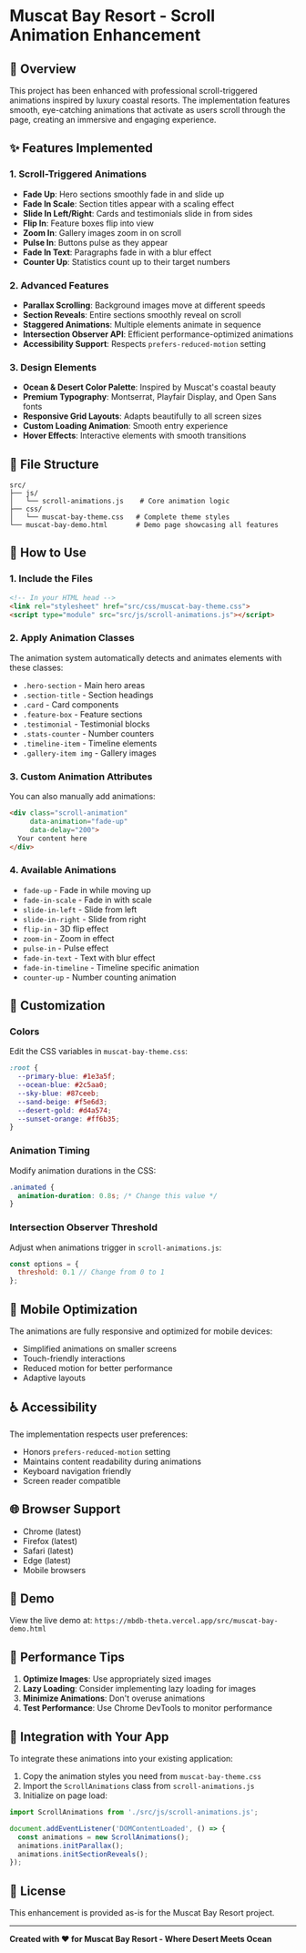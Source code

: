 # Muscat Bay Resort - Scroll Animation Enhancement

## 🌊 Overview

This project has been enhanced with professional scroll-triggered animations inspired by luxury coastal resorts. The implementation features smooth, eye-catching animations that activate as users scroll through the page, creating an immersive and engaging experience.

## ✨ Features Implemented

### 1. **Scroll-Triggered Animations**
- **Fade Up**: Hero sections smoothly fade in and slide up
- **Fade In Scale**: Section titles appear with a scaling effect
- **Slide In Left/Right**: Cards and testimonials slide in from sides
- **Flip In**: Feature boxes flip into view
- **Zoom In**: Gallery images zoom in on scroll
- **Pulse In**: Buttons pulse as they appear
- **Fade In Text**: Paragraphs fade in with a blur effect
- **Counter Up**: Statistics count up to their target numbers

### 2. **Advanced Features**
- **Parallax Scrolling**: Background images move at different speeds
- **Section Reveals**: Entire sections smoothly reveal on scroll
- **Staggered Animations**: Multiple elements animate in sequence
- **Intersection Observer API**: Efficient performance-optimized animations
- **Accessibility Support**: Respects `prefers-reduced-motion` setting

### 3. **Design Elements**
- **Ocean & Desert Color Palette**: Inspired by Muscat's coastal beauty
- **Premium Typography**: Montserrat, Playfair Display, and Open Sans fonts
- **Responsive Grid Layouts**: Adapts beautifully to all screen sizes
- **Custom Loading Animation**: Smooth entry experience
- **Hover Effects**: Interactive elements with smooth transitions

## 📁 File Structure

```
src/
├── js/
│   └── scroll-animations.js    # Core animation logic
├── css/
│   └── muscat-bay-theme.css   # Complete theme styles
└── muscat-bay-demo.html       # Demo page showcasing all features
```

## 🚀 How to Use

### 1. **Include the Files**
```html
<!-- In your HTML head -->
<link rel="stylesheet" href="src/css/muscat-bay-theme.css">
<script type="module" src="src/js/scroll-animations.js"></script>
```

### 2. **Apply Animation Classes**
The animation system automatically detects and animates elements with these classes:
- `.hero-section` - Main hero areas
- `.section-title` - Section headings
- `.card` - Card components
- `.feature-box` - Feature sections
- `.testimonial` - Testimonial blocks
- `.stats-counter` - Number counters
- `.timeline-item` - Timeline elements
- `.gallery-item img` - Gallery images

### 3. **Custom Animation Attributes**
You can also manually add animations:
```html
<div class="scroll-animation" 
     data-animation="fade-up" 
     data-delay="200">
  Your content here
</div>
```

### 4. **Available Animations**
- `fade-up` - Fade in while moving up
- `fade-in-scale` - Fade in with scale
- `slide-in-left` - Slide from left
- `slide-in-right` - Slide from right
- `flip-in` - 3D flip effect
- `zoom-in` - Zoom in effect
- `pulse-in` - Pulse effect
- `fade-in-text` - Text with blur effect
- `fade-in-timeline` - Timeline specific animation
- `counter-up` - Number counting animation

## 🎨 Customization

### Colors
Edit the CSS variables in `muscat-bay-theme.css`:
```css
:root {
  --primary-blue: #1e3a5f;
  --ocean-blue: #2c5aa0;
  --sky-blue: #87ceeb;
  --sand-beige: #f5e6d3;
  --desert-gold: #d4a574;
  --sunset-orange: #ff6b35;
}
```

### Animation Timing
Modify animation durations in the CSS:
```css
.animated {
  animation-duration: 0.8s; /* Change this value */
}
```

### Intersection Observer Threshold
Adjust when animations trigger in `scroll-animations.js`:
```javascript
const options = {
  threshold: 0.1 // Change from 0 to 1
};
```

## 📱 Mobile Optimization

The animations are fully responsive and optimized for mobile devices:
- Simplified animations on smaller screens
- Touch-friendly interactions
- Reduced motion for better performance
- Adaptive layouts

## ♿ Accessibility

The implementation respects user preferences:
- Honors `prefers-reduced-motion` setting
- Maintains content readability during animations
- Keyboard navigation friendly
- Screen reader compatible

## 🌐 Browser Support

- Chrome (latest)
- Firefox (latest)
- Safari (latest)
- Edge (latest)
- Mobile browsers

## 📸 Demo

View the live demo at: `https://mbdb-theta.vercel.app/src/muscat-bay-demo.html`

## 🎯 Performance Tips

1. **Optimize Images**: Use appropriately sized images
2. **Lazy Loading**: Consider implementing lazy loading for images
3. **Minimize Animations**: Don't overuse animations
4. **Test Performance**: Use Chrome DevTools to monitor performance

## 🤝 Integration with Your App

To integrate these animations into your existing application:

1. Copy the animation styles you need from `muscat-bay-theme.css`
2. Import the `ScrollAnimations` class from `scroll-animations.js`
3. Initialize on page load:
```javascript
import ScrollAnimations from './src/js/scroll-animations.js';

document.addEventListener('DOMContentLoaded', () => {
  const animations = new ScrollAnimations();
  animations.initParallax();
  animations.initSectionReveals();
});
```

## 📝 License

This enhancement is provided as-is for the Muscat Bay Resort project.

---

**Created with ❤️ for Muscat Bay Resort - Where Desert Meets Ocean**
